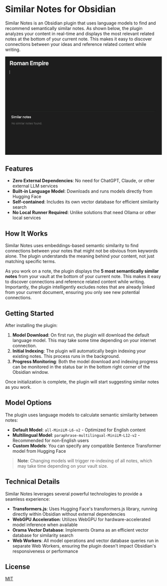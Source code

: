 # Similar Notes for Obsidian

Similar Notes is an Obsidian plugin that uses language models to find and recommend semantically similar notes. As shown below, the plugin analyzes your content in real-time and displays the most relevant related notes at the bottom of your current note. This makes it easy to discover connections between your ideas and reference related content while writing.

![Demo](images/demo.gif)

## Features

-   **Zero External Dependencies**: No need for ChatGPT, Claude, or other external LLM services
-   **Built-in Language Model**: Downloads and runs models directly from Hugging Face
-   **Self-contained**: Includes its own vector database for efficient similarity search
-   **No Local Runner Required**: Unlike solutions that need Ollama or other local services

## How It Works

Similar Notes uses embeddings-based semantic similarity to find connections between your notes that might not be obvious from keywords alone. The plugin understands the meaning behind your content, not just matching specific terms.

As you work on a note, the plugin displays the **5 most semantically similar notes** from your vault at the bottom of your current note. This makes it easy to discover connections and reference related content while writing. Importantly, the plugin intelligently excludes notes that are already linked from your current document, ensuring you only see new potential connections.

## Getting Started

After installing the plugin:

1. **Model Download**: On first run, the plugin will download the default language model. This may take some time depending on your internet connection.
2. **Initial Indexing**: The plugin will automatically begin indexing your existing notes. This process runs in the background.
3. **Progress Monitoring**: Both the model download and indexing progress can be monitored in the status bar in the bottom right corner of the Obsidian window.

Once initialization is complete, the plugin will start suggesting similar notes as you work.

## Model Options

The plugin uses language models to calculate semantic similarity between notes:

-   **Default Model**: `all-MiniLM-L6-v2` - Optimized for English content
-   **Multilingual Model**: `paraphrase-multilingual-MiniLM-L12-v2` - Recommended for non-English users
-   **Custom Models**: You can specify any compatible Sentence Transformer model from Hugging Face

> **Note**: Changing models will trigger re-indexing of all notes, which may take time depending on your vault size.

## Technical Details

Similar Notes leverages several powerful technologies to provide a seamless experience:

-   **Transformers.js**: Uses Hugging Face's transformers.js library, running directly within Obsidian without external dependencies
-   **WebGPU Acceleration**: Utilizes WebGPU for hardware-accelerated model inference when available
-   **Orama Vector Database**: Implements Orama as an efficient vector database for similarity search
-   **Web Workers**: All model operations and vector database queries run in separate Web Workers, ensuring the plugin doesn't impact Obsidian's responsiveness or performance

## License

[MIT](LICENSE)
